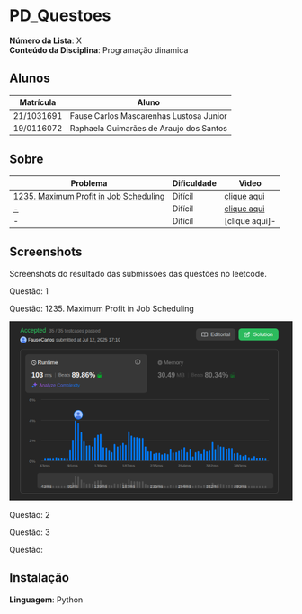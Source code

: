 # PD_Questoes

**Número da Lista**: X<br>
**Conteúdo da Disciplina**: Programação dinamica<br>

## Alunos
|Matrícula | Aluno |
| -- | -- |
| 21/1031691  |  Fause Carlos Mascarenhas Lustosa Junior |
| 19/0116072  |  Raphaela Guimarães de Araujo dos Santos |

## Sobre 

|Problema | Dificuldade |Vìdeo |
| -- | -- |-- |
| [1235. Maximum Profit in Job Scheduling](https://leetcode.com/problems/maximum-profit-in-job-scheduling/description/) |  Difícil|[clique aqui](-) |
| [-](-) |  Difícil|[clique aqui](-) |
| - |  Difícil|[clique aqui]- |


## Screenshots
Screenshots do resultado das submissões das questões no leetcode.

Questão: 1


Questão: 1235. Maximum Profit in Job Scheduling
<div align="center">
    <img src="./1235. Maximum Profit in Job Scheduling/image.png" alt="Maximum Profit in Job Scheduling Screenshot" width="600">
</div> 


Questão: 2


<!-- Questão:295.Find_Median_from_Data_Stream
<div align="center">
    <img src="./295.Find_Median_from_Data_Stream/image.png" alt="Find Median from Data Stream Screenshot" width="600">
</div> -->


Questão: 3


Questão: 

## Instalação 
**Linguagem**: Python<br>




